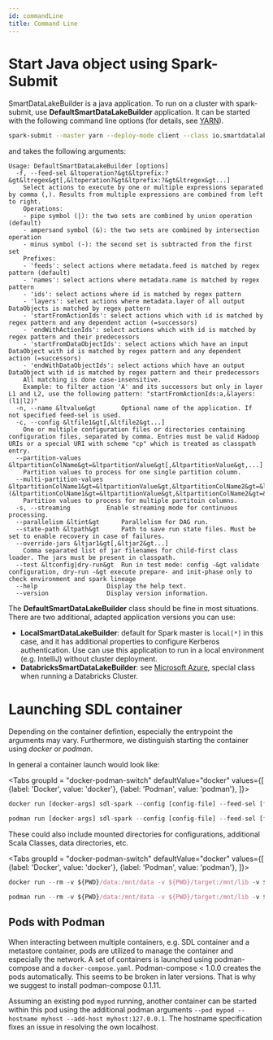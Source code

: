 ```yaml
---
id: commandLine
title: Command Line
---
```


# Start Java object using Spark-Submit
SmartDataLakeBuilder is a java application. 
To run on a cluster with spark-submit, use **DefaultSmartDataLakeBuilder** application.
It can be started with the following command line options (for details, see [YARN](deployYarn.md)).

```bash
spark-submit --master yarn --deploy-mode client --class io.smartdatalake.app.DefaultSmartDataLakeBuilder target/smartdatalake_2.11-1.0.3-jar-with-dependencies.jar [arguments]
```
and takes the following arguments:
```
Usage: DefaultSmartDataLakeBuilder [options]
  -f, --feed-sel &ltoperation?&gt&ltprefix:?&gt&ltregex&gt[,&ltoperation?&gt&ltprefix:?&gt&ltregex&gt...]
    Select actions to execute by one or multiple expressions separated by comma (,). Results from multiple expressions are combined from left to right.
    Operations:
    - pipe symbol (|): the two sets are combined by union operation (default)
    - ampersand symbol (&): the two sets are combined by intersection operation
    - minus symbol (-): the second set is subtracted from the first set
    Prefixes:
    - 'feeds': select actions where metadata.feed is matched by regex pattern (default)
    - 'names': select actions where metadata.name is matched by regex pattern
    - 'ids': select actions where id is matched by regex pattern
    - 'layers': select actions where metadata.layer of all output DataObjects is matched by regex pattern
    - 'startFromActionIds': select actions which with id is matched by regex pattern and any dependent action (=successors)
    - 'endWithActionIds': select actions which with id is matched by regex pattern and their predecessors
    - 'startFromDataObjectIds': select actions which have an input DataObject with id is matched by regex pattern and any dependent action (=successors)
    - 'endWithDataObjectIds': select actions which have an output DataObject with id is matched by regex pattern and their predecessors
    All matching is done case-insensitive.
    Example: to filter action 'A' and its successors but only in layer L1 and L2, use the following pattern: "startFromActionIds:a,&layers:(l1|l2)"
  -n, --name &ltvalue&gt       Optional name of the application. If not specified feed-sel is used.
  -c, --config &ltfile1&gt[,&ltfile2&gt...]
    One or multiple configuration files or directories containing configuration files, separated by comma. Entries must be valid Hadoop URIs or a special URI with scheme "cp" which is treated as classpath entry.
  --partition-values &ltpartitionColName&gt=&ltpartitionValue&gt[,&ltpartitionValue&gt,...]
    Partition values to process for one single partition column.
  --multi-partition-values &ltpartitionColName1&gt=&ltpartitionValue&gt,&ltpartitionColName2&gt=&ltpartitionValue&gt[;(&ltpartitionColName1&gt=&ltpartitionValue&gt,&ltpartitionColName2&gt=&ltpartitionValue&gt;...]
    Partition values to process for multiple partitoin columns.
  -s, --streaming          Enable streaming mode for continuous processing.
  --parallelism &ltint&gt      Parallelism for DAG run.
  --state-path &ltpath&gt      Path to save run state files. Must be set to enable recovery in case of failures.
  --override-jars &ltjar1&gt[,&ltjar2&gt...]
    Comma separated list of jar filenames for child-first class loader. The jars must be present in classpath.
  --test &ltconfig|dry-run&gt  Run in test mode: config -&gt validate configuration, dry-run -&gt execute prepare- and init-phase only to check environment and spark lineage
  --help                   Display the help text.
  --version                Display version information.
```


The **DefaultSmartDataLakeBuilder** class should be fine in most situations.
There are two additional, adapted application versions you can use:
- **LocalSmartDataLakeBuilder**: default for Spark master is `local[*]` in this case, and it has additional properties to configure Kerberos authentication. 
Use can use this application to run in a local environment (e.g. IntelliJ) without cluster deployment.
- **DatabricksSmartDataLakeBuilder**: see [Microsoft Azure](deploy-microsoft-azure.md), special class when running a Databricks Cluster.

# Launching SDL container
Depending on the container defintion, especially the entrypoint the arguments may vary. Furthermore, we distinguish starting the container using *docker* or *podman*. 

In general a container launch would look like:

<Tabs groupId = "docker-podman-switch"
defaultValue="docker"
values={[
{label: 'Docker', value: 'docker'},
{label: 'Podman', value: 'podman'},
]}>
<TabItem value="docker">

```jsx
docker run [docker-args] sdl-spark --config [config-file] --feed-sel [feed] [further-SDL-args]
```

</TabItem>
<TabItem value="podman">

```jsx
podman run [docker-args] sdl-spark --config [config-file] --feed-sel [feed] [further-SDL-args]
```

</TabItem>
</Tabs>

These could also include mounted directories for configurations, additional Scala Classes, data directories, etc.

<Tabs groupId = "docker-podman-switch"
defaultValue="docker"
values={[
{label: 'Docker', value: 'docker'},
{label: 'Podman', value: 'podman'},
]}>
<TabItem value="docker">

```jsx
docker run --rm -v ${PWD}/data:/mnt/data -v ${PWD}/target:/mnt/lib -v ${PWD}/config:/mnt/config sdl-spark:latest --config /mnt/config --feed-sel download
```

</TabItem>
<TabItem value="podman">

```jsx
podman run --rm -v ${PWD}/data:/mnt/data -v ${PWD}/target:/mnt/lib -v ${PWD}/config:/mnt/config sdl-spark:latest --config /mnt/config --feed-sel download
```

</TabItem>
</Tabs>


## Pods with Podman
When interacting between multiple containers, e.g. SDL container and a metastore container, pods are utilized to manage the container and especially the network. A set of containers is launched using podman-compose and a `docker-compose.yaml`. Podman-compose < 1.0.0 creates the pods automatically. This seems to be broken in later versions. That is why we suggest to install podman-compose 0.1.11.

Assuming an existing pod `mypod` running, another container can be started within this pod using the additional podman arguments `--pod mypod --hostname myhost --add-host myhost:127.0.0.1`. 
The hostname specification fixes an issue in resolving the own localhost.



